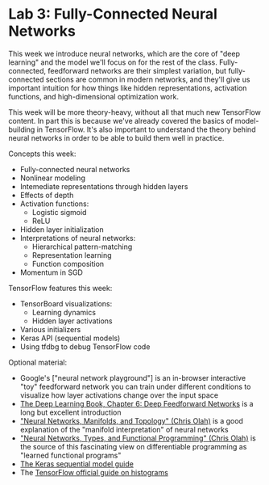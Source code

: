 # Lab 3: Fully-Connected Neural Networks
This week we introduce neural networks, which are the core of "deep learning" and the model we'll focus on for the rest of the class.
Fully-connected, feedforward networks are their simplest variation, but fully-connected sections are common in modern networks, and they'll give us important intuition for how things like hidden representations, activation functions, and high-dimensional optimization work.

This week will be more theory-heavy, without all that much new TensorFlow content.
In part this is because we've already covered the basics of model-building in TensorFlow.
It's also important to understand the theory behind neural networks in order to be able to build them well in practice.

Concepts this week:
 - Fully-connected neural networks
 - Nonlinear modeling
 - Intemediate representations through hidden layers
 - Effects of depth
 - Activation functions:
    - Logistic sigmoid
    - ReLU
 - Hidden layer initialization
 - Interpretations of neural networks:
    - Hierarchical pattern-matching
    - Representation learning
    - Function composition
 - Momentum in SGD

TensorFlow features this week:
 - TensorBoard visualizations:
    - Learning dynamics
    - Hidden layer activations
 - Various initializers
 - Keras API (sequential models)
 - Using tfdbg to debug TensorFlow code

Optional material:
 - Google's ["neural network playground"] is an in-browser interactive "toy" feedforward network you can train under different conditions to visualize how layer activations change over the input space
 - [The Deep Learning Book, Chapter 6: Deep Feedforward Networks](http://www.deeplearningbook.org/contents/mlp.html) is a long but excellent introduction 
 - ["Neural Networks, Manifolds, and Topology" (Chris Olah)](https://colah.github.io/posts/2014-03-NN-Manifolds-Topology/) is a good explanation of the "manifold interpretation" of neural networks
 - ["Neural Networks, Types, and Functional Programming" (Chris Olah)](https://colah.github.io/posts/2015-09-NN-Types-FP/) is the source of this fascinating view on differentiable programming as "learned functional programs"
 - [The Keras sequential model guide](https://keras.io/getting-started/sequential-model-guide/)
 - The [TensorFlow official guide on histograms](https://www.tensorflow.org/guide/tensorboard_histograms)
